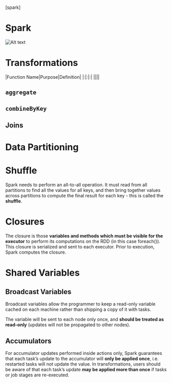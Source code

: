 [spark]

# Spark

![Alt text](./fe.png)

# Transformations

|Function Name|Purpose|Definition|
|:|:|:|
||||

## `aggregate`

## `combineByKey`

## Joins

# Data Partitioning

# Shuffle

Spark needs to perform an all-to-all operation. It must read from all partitions to find all the values for all keys, and then bring together values across partitions to compute the final result for each key - this is called the **shuffle**.

# Closures

The closure is those **variables and methods which must be visible for the executor** to perform its computations on the RDD (in this case foreach()). This closure is serialized and sent to each executor. Prior to execution, Spark computes the closure.

# Shared Variables

## Broadcast Variables

Broadcast variables allow the programmer to keep a read-only  variable cached on each machine rather than shipping a copy of it with tasks.

The variable will be sent to each node only once, and **should be treated as read-only** (updates will not be propagated to other nodes).

## Accumulators

For accumulator updates performed inside actions only, Spark guarantees that each task’s update to the accumulator will **only be applied once**, i.e. restarted tasks will not update the value. In transformations, users should be aware of that each task’s update **may be applied more than once** if tasks or job stages are re-executed.